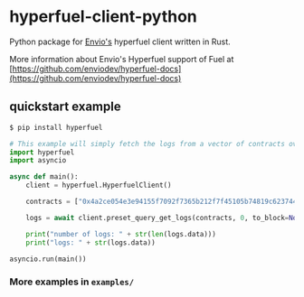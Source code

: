 # hyperfuel-client-python
Python package for [Envio's](https://envio.dev/) hyperfuel client written in Rust.

More information about Envio's Hyperfuel support of Fuel at [https://github.com/enviodev/hyperfuel-docs](https://github.com/enviodev/hyperfuel-docs)

## quickstart example
```bash
$ pip install hyperfuel
```

```python
# This example will simply fetch the logs from a vector of contracts over a specified block range
import hyperfuel
import asyncio

async def main():
    client = hyperfuel.HyperfuelClient()

    contracts = ["0x4a2ce054e3e94155f7092f7365b212f7f45105b74819c623744ebcc5d065c6ac"]

    logs = await client.preset_query_get_logs(contracts, 0, to_block=None)

    print("number of logs: " + str(len(logs.data)))
    print("logs: " + str(logs.data))

asyncio.run(main())

```

### More examples in `examples/`
